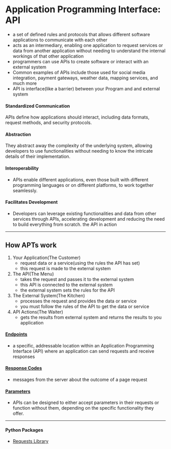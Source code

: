 # Application Programming Interface: API
- a set of defined rules and protocols that allows different software applications to communicate with each other
- acts as an intermediary, enabling one application to request services or data from another application without needing to understand the internal workings of that other application
- programmers can use APIs to create software or interact with an external system
- Common examples of APIs include those used for social media integration, payment gateways, weather data, mapping services, and much more
- API is interface(like a barrier) between your Program and and external system

#### Standardized Communication
APIs define how applications should interact, including data formats, request methods, and security protocols.
#### Abstraction
They abstract away the complexity of the underlying system, allowing developers to use functionalities without needing to know the intricate details of their implementation.
#### Interoperability
- APIs enable different applications, even those built with different programming languages or on different platforms, to work together seamlessly.
#### Facilitates Development
- Developers can leverage existing functionalities and data from other services through APIs, accelerating development and reducing the need to build everything from scratch.
the API in action

_______________________________________________________________________________________

## How APTs work
1. Your Application(The Customer)
    - request data or a service(using the rules the API has set)
    - this request is made to the external system
2. The API(The Menu)
    - takes the request and passes it to the external system
    - this API is connected to the external system
    - the external system sets the rules for the API
3. The External System(The Kitchen)
    - processes the request and provides the data or service
    - you must follow the rules of the API to get the data or service
4. API Actions(The Waiter)
    - gets the results from external system and returns the results to you application




#### [Endpoints](./Endpoint.md)
- a specific, addressable location within an Application Programming Interface (API) where an application can send requests and receive responses

#### [Response Codes](./ResponseCodes.md)
- messages from the server about the outcome of a page request

#### [Parameters](./Parameters.md)
- APIs can be designed to either accept parameters in their requests or function without them, depending on the specific functionality they offer.
_______________________________________________________________________________________

#### Python Packages
- [Requests Library](../Packages/Requests/README.md)